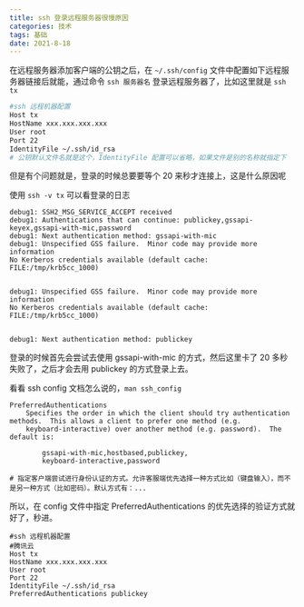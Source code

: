 ```yaml
---
title: ssh 登录远程服务器很慢原因
categories: 技术
tags: 基础
date: 2021-8-18
---
```


在远程服务器添加客户端的公钥之后，在 `~/.ssh/config` 文件中配置如下远程服务器链接后就能，通过命令 `ssh 服务器名` 登录远程服务器了，比如这里就是 `ssh tx`

```bash
#ssh 远程机器配置
Host tx
HostName xxx.xxx.xxx.xxx
User root
Port 22
IdentityFile ~/.ssh/id_rsa
# 公钥默认文件名就是这个，IdentityFile 配置可以省略，如果文件是别的名称就指定下
```

但是有个问题就是，登录的时候总要要等个 20 来秒才连接上，这是什么原因呢

使用 `ssh -v tx` 可以看登录的日志

```
debug1: SSH2_MSG_SERVICE_ACCEPT received
debug1: Authentications that can continue: publickey,gssapi-keyex,gssapi-with-mic,password
debug1: Next authentication method: gssapi-with-mic
debug1: Unspecified GSS failure.  Minor code may provide more information
No Kerberos credentials available (default cache: FILE:/tmp/krb5cc_1000)


debug1: Unspecified GSS failure.  Minor code may provide more information
No Kerberos credentials available (default cache: FILE:/tmp/krb5cc_1000)


debug1: Next authentication method: publickey

```

登录的时候首先会尝试去使用 gssapi-with-mic 的方式，然后这里卡了 20 多秒失败了，之后才会去用 publickey 的方式登录上去。

看看 ssh config 文档怎么说的，`man ssh_config`

```
PreferredAuthentications
    Specifies the order in which the client should try authentication methods.  This allows a client to prefer one method (e.g.
    keyboard-interactive) over another method (e.g. password).  The default is:

        gssapi-with-mic,hostbased,publickey,
        keyboard-interactive,password

# 指定客户端尝试进行身份认证的方式。允许客服端优先选择一种方式比如（键盘输入），而不是另一种方式（比如密码）。默认方式有：...
```

所以，在 config 文件中指定 PreferredAuthentications 的优先选择的验证方式就好了，秒进。

```
#ssh 远程机器配置
#腾讯云
Host tx
HostName xxx.xxx.xxx.xxx
User root
Port 22
IdentityFile ~/.ssh/id_rsa
PreferredAuthentications publickey
```


